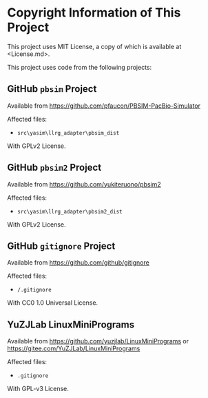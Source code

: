 # Copyright Information of This Project

This project uses MIT License, a copy of which is available at <License.md>.

This project uses code from the following projects:

## GitHub `pbsim` Project

Available from <https://github.com/pfaucon/PBSIM-PacBio-Simulator>

Affected files:

* `src\yasim\llrg_adapter\pbsim_dist`

With GPLv2 License.

## GitHub `pbsim2` Project

Available from <https://github.com/yukiteruono/pbsim2>

Affected files:

* `src\yasim\llrg_adapter\pbsim2_dist`

With GPLv2 License.

## GitHub `gitignore` Project

Available from <https://github.com/github/gitignore>

Affected files:

* `/.gitignore`

With CC0 1.0 Universal License.

## YuZJLab LinuxMiniPrograms

Available from <https://github.com/yuzjlab/LinuxMiniPrograms> or <https://gitee.com/YuZJLab/LinuxMiniPrograms>

Affected files:

* `.gitignore`

With GPL-v3 License.
